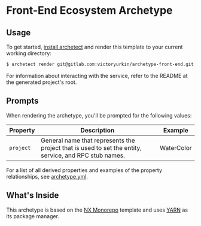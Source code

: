 # Front-End Ecosystem Archetype
## Usage
To get started, [install archetect](https://archetect.github.io/getting_started.html)
and render this template to your current working directory:
```bash
$ archetect render git@gitlab.com:victoryurkin/archetype-front-end.git
```
For information about interacting with the service, refer to the README at the generated
project's root.

## Prompts
When rendering the archetype, you'll be prompted for the following values:

| Property | Description | Example |
|----------| ----------- | ------- |
| `project`| General name that represents the project that is used to set the entity, service, and RPC stub names. | WaterColor

For a list of all derived properties and examples of the property relationships, see [archetype.yml](./archetype.yml).

## What's Inside
This archetype is based on the [NX Monorepo](https://nx.dev) template and uses [YARN](https://yarnpkg.com)
as its package manager.
